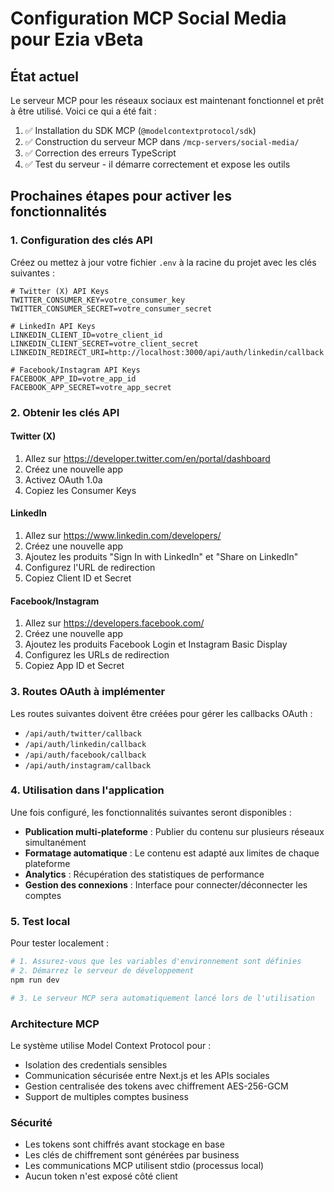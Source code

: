 # Configuration MCP Social Media pour Ezia vBeta

## État actuel

Le serveur MCP pour les réseaux sociaux est maintenant fonctionnel et prêt à être utilisé. Voici ce qui a été fait :

1. ✅ Installation du SDK MCP (`@modelcontextprotocol/sdk`) 
2. ✅ Construction du serveur MCP dans `/mcp-servers/social-media/`
3. ✅ Correction des erreurs TypeScript
4. ✅ Test du serveur - il démarre correctement et expose les outils

## Prochaines étapes pour activer les fonctionnalités

### 1. Configuration des clés API

Créez ou mettez à jour votre fichier `.env` à la racine du projet avec les clés suivantes :

```env
# Twitter (X) API Keys
TWITTER_CONSUMER_KEY=votre_consumer_key
TWITTER_CONSUMER_SECRET=votre_consumer_secret

# LinkedIn API Keys  
LINKEDIN_CLIENT_ID=votre_client_id
LINKEDIN_CLIENT_SECRET=votre_client_secret
LINKEDIN_REDIRECT_URI=http://localhost:3000/api/auth/linkedin/callback

# Facebook/Instagram API Keys
FACEBOOK_APP_ID=votre_app_id
FACEBOOK_APP_SECRET=votre_app_secret
```

### 2. Obtenir les clés API

#### Twitter (X)
1. Allez sur https://developer.twitter.com/en/portal/dashboard
2. Créez une nouvelle app
3. Activez OAuth 1.0a
4. Copiez les Consumer Keys

#### LinkedIn
1. Allez sur https://www.linkedin.com/developers/
2. Créez une nouvelle app
3. Ajoutez les produits "Sign In with LinkedIn" et "Share on LinkedIn"
4. Configurez l'URL de redirection
5. Copiez Client ID et Secret

#### Facebook/Instagram
1. Allez sur https://developers.facebook.com/
2. Créez une nouvelle app
3. Ajoutez les produits Facebook Login et Instagram Basic Display
4. Configurez les URLs de redirection
5. Copiez App ID et Secret

### 3. Routes OAuth à implémenter

Les routes suivantes doivent être créées pour gérer les callbacks OAuth :

- `/api/auth/twitter/callback`
- `/api/auth/linkedin/callback`
- `/api/auth/facebook/callback`
- `/api/auth/instagram/callback`

### 4. Utilisation dans l'application

Une fois configuré, les fonctionnalités suivantes seront disponibles :

- **Publication multi-plateforme** : Publier du contenu sur plusieurs réseaux simultanément
- **Formatage automatique** : Le contenu est adapté aux limites de chaque plateforme
- **Analytics** : Récupération des statistiques de performance
- **Gestion des connexions** : Interface pour connecter/déconnecter les comptes

### 5. Test local

Pour tester localement :

```bash
# 1. Assurez-vous que les variables d'environnement sont définies
# 2. Démarrez le serveur de développement
npm run dev

# 3. Le serveur MCP sera automatiquement lancé lors de l'utilisation
```

### Architecture MCP

Le système utilise Model Context Protocol pour :
- Isolation des credentials sensibles
- Communication sécurisée entre Next.js et les APIs sociales  
- Gestion centralisée des tokens avec chiffrement AES-256-GCM
- Support de multiples comptes business

### Sécurité

- Les tokens sont chiffrés avant stockage en base
- Les clés de chiffrement sont générées par business
- Les communications MCP utilisent stdio (processus local)
- Aucun token n'est exposé côté client